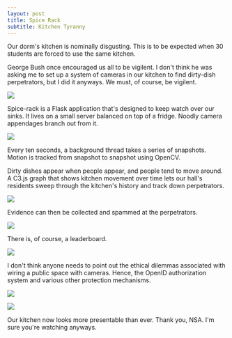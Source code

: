 ```yaml
---
layout: post
title: Spice Rack
subtitle: Kitchen Tyranny
---
```

Our dorm's kitchen is nominally disgusting. This is to be expected when 30 students are forced to use the same kitchen. 

George Bush once encouraged us all to be vigilent. I don't think he was asking me to set up a system of cameras in our kitchen to find dirty-dish perpetrators, but I did it anyways. We must, of course, be vigilent. 

![](/img/projects/spicerack/1.jpg)

Spice-rack is a Flask application that's designed to keep watch over our sinks. It lives on a small server balanced on top of a fridge. Noodly camera appendages branch out from it.

![](/img/projects/spicerack/2.jpg)

Every ten seconds, a background thread takes a series of snapshots. Motion is tracked from snapshot to snapshot using OpenCV.


Dirty dishes appear when people appear, and people tend to move around. A C3.js graph that shows kitchen movement over time lets our hall's residents sweep through the kitchen's history and track down perpetrators.

![](/img/projects/spicerack/3.jpg)

Evidence can then be collected and spammed at the perpetrators.

![](/img/projects/spicerack/4.jpg)

There is, of course, a leaderboard.

![](/img/projects/spicerack/5.jpg)

I don't think anyone needs to point out the ethical dilemmas associated with wiring a public space with cameras. Hence, the OpenID authorization system and various other protection mechanisms.

![](/img/projects/spicerack/6.jpg)

![](/img/projects/spicerack/7.jpg)

Our kitchen now looks more presentable than ever. Thank you, NSA. I'm sure you're watching anyways.